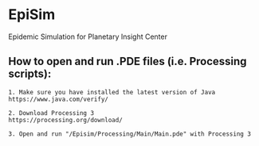 # EpiSim
Epidemic Simulation for Planetary Insight Center

## How to open and run .PDE files (i.e. Processing scripts):

	1. Make sure you have installed the latest version of Java
	https://www.java.com/verify/

	2. Download Processing 3
	https://processing.org/download/

	3. Open and run "/Episim/Processing/Main/Main.pde" with Processing 3
